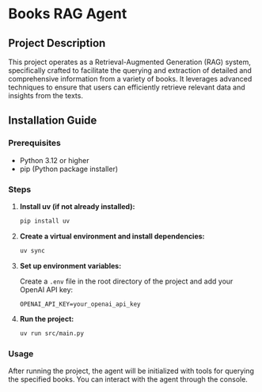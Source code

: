 # Books RAG Agent

## Project Description

This project operates as a Retrieval-Augmented Generation (RAG) system, specifically crafted to facilitate the querying and extraction of detailed and comprehensive information from a variety of books. It leverages advanced techniques to ensure that users can efficiently retrieve relevant data and insights from the texts.


## Installation Guide

### Prerequisites

- Python 3.12 or higher
- pip (Python package installer)

### Steps

1. **Install uv (if not already installed):**

   ```sh
   pip install uv
   ```

2. **Create a virtual environment and install dependencies:**

   ```sh
   uv sync
   ```

3. **Set up environment variables:**

   Create a `.env` file in the root directory of the project and add your OpenAI API key:

   ```env
   OPENAI_API_KEY=your_openai_api_key
   ```

4. **Run the project:**

   ```sh
   uv run src/main.py
   ```

### Usage

After running the project, the agent will be initialized with tools for querying the specified books. You can interact with the agent through the console.
